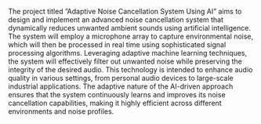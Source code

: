 The project titled ”Adaptive Noise Cancellation System Using AI” aims to design and
implement an advanced noise cancellation system that dynamically reduces unwanted
ambient sounds using artificial intelligence. The system will employ a microphone array
to capture environmental noise, which will then be processed in real time using sophisticated signal processing algorithms. Leveraging adaptive machine learning techniques,
the system will effectively filter out unwanted noise while preserving the integrity of the
desired audio. This technology is intended to enhance audio quality in various settings,
from personal audio devices to large-scale industrial applications. The adaptive nature
of the AI-driven approach ensures that the system continuously learns and improves its
noise cancellation capabilities, making it highly efficient across different environments and
noise profiles.
